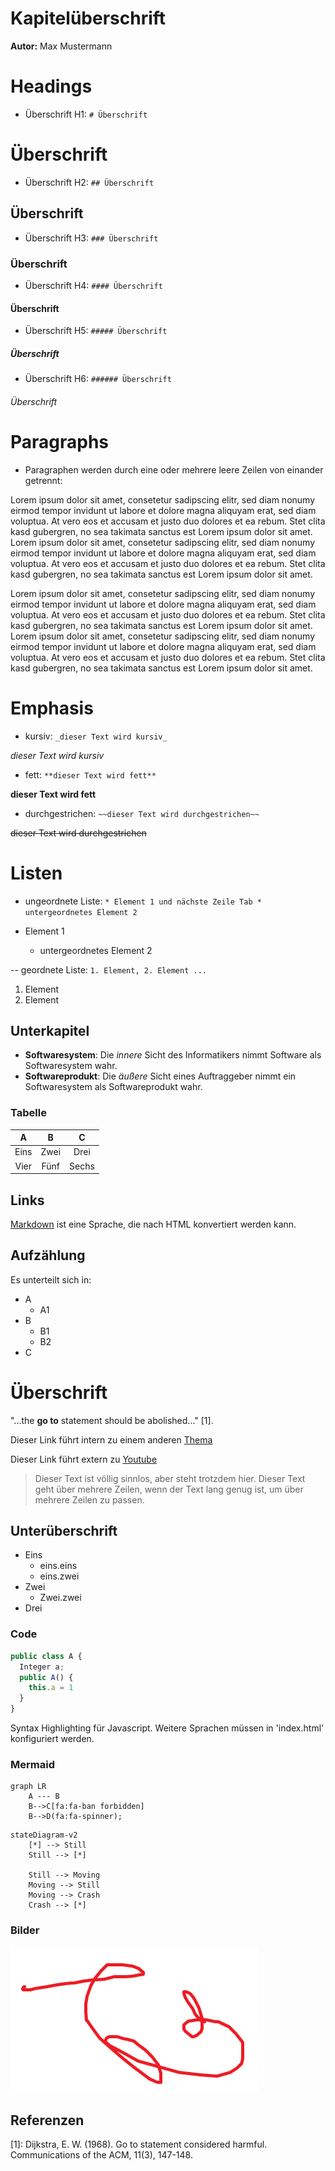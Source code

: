 



















































































































































































































# Kapitelüberschrift

**Autor:** Max Mustermann

# Headings

* Überschrift H1: `# Überschrift`

# Überschrift

* Überschrift H2: `## Überschrift`

## Überschrift

*  Überschrift H3: `### Überschrift`

### Überschrift

*  Überschrift H4: `#### Überschrift`

#### Überschrift

* Überschrift H5: `##### Überschrift`

##### Überschrift

*  Überschrift H6: `###### Überschrift`

###### Überschrift

# Paragraphs

* Paragraphen werden durch eine oder mehrere leere Zeilen von einander getrennt:

Lorem ipsum dolor sit amet, consetetur sadipscing elitr, sed diam nonumy eirmod tempor invidunt ut labore et dolore magna aliquyam erat, sed diam voluptua. At vero eos et accusam et justo duo dolores et ea rebum. Stet clita kasd gubergren, no sea takimata sanctus est Lorem ipsum dolor sit amet. Lorem ipsum dolor sit amet, consetetur sadipscing elitr, sed diam nonumy eirmod tempor invidunt ut labore et dolore magna aliquyam erat, sed diam voluptua. At vero eos et accusam et justo duo dolores et ea rebum. Stet clita kasd gubergren, no sea takimata sanctus est Lorem ipsum dolor sit amet.

Lorem ipsum dolor sit amet, consetetur sadipscing elitr, sed diam nonumy eirmod tempor invidunt ut labore et dolore magna aliquyam erat, sed diam voluptua. At vero eos et accusam et justo duo dolores et ea rebum. Stet clita kasd gubergren, no sea takimata sanctus est Lorem ipsum dolor sit amet. Lorem ipsum dolor sit amet, consetetur sadipscing elitr, sed diam nonumy eirmod tempor invidunt ut labore et dolore magna aliquyam erat, sed diam voluptua. At vero eos et accusam et justo duo dolores et ea rebum. Stet clita kasd gubergren, no sea takimata sanctus est Lorem ipsum dolor sit amet.

# Emphasis

* kursiv: `_dieser Text wird kursiv_`

_dieser Text wird kursiv_

* fett: `**dieser Text wird fett**`

**dieser Text wird fett**

* durchgestrichen: `~~dieser Text wird durchgestrichen~~`

~~dieser Text wird durchgestrichen~~

# Listen

* ungeordnete Liste: `* Element 1 und nächste Zeile Tab * untergeordnetes Element 2`

* Element 1
  * untergeordnetes Element 2

-- geordnete Liste: `1. Element, 2. Element ...`

1. Element
2. Element

## Unterkapitel

* **Softwaresystem**:
  Die *innere* Sicht des Informatikers nimmt Software als Softwaresystem wahr.
* **Softwareprodukt**: Die *äußere* Sicht eines Auftraggeber nimmt ein Softwaresystem als Softwareprodukt wahr. 

### Tabelle

| A          |     B       |           C               | 
|:----------:|:-----------:|:-------------------------:|
| Eins | Zwei | Drei |
| Vier | Fünf | Sechs |

## Links

[Markdown] ist eine Sprache, die nach HTML konvertiert werden kann. 

[Markdown]: http://daringfireball.net/projects/markdown/

## Aufzählung

Es unterteilt sich in:

* A
  * A1
* B
  * B1
  * B2
* C


# Überschrift

"...the **go to** statement should be abolished..." [1].

Dieser Link führt intern zu einem anderen [Thema](qualitaet/README)

Dieser Link führt extern zu [Youtube](https://www.youtube.com/)

> Dieser Text ist völlig sinnlos, aber steht trotzdem hier. Dieser Text geht über mehrere Zeilen, wenn der Text lang genug ist, um über mehrere Zeilen zu passen.

## Unterüberschrift

* Eins
  * eins.eins
  * eins.zwei
* Zwei
  * Zwei.zwei
* Drei

### Code

```javascript
public class A {
  Integer a;
  public A() {
    this.a = 1
  }
}
```

Syntax Highlighting für Javascript. Weitere Sprachen müssen in 'index.html' konfiguriert werden.

### Mermaid

```mermaid
graph LR
    A --- B
    B-->C[fa:fa-ban forbidden]
    B-->D(fa:fa-spinner);
```

```mermaid
stateDiagram-v2
    [*] --> Still
    Still --> [*]

    Still --> Moving
    Moving --> Still
    Moving --> Crash
    Crash --> [*]
```

### Bilder

![](media/image.jpg)

## Referenzen

[1]: Dijkstra, E. W. (1968). Go to statement considered harmful. 
Communications of the ACM, 11(3), 147-148.
